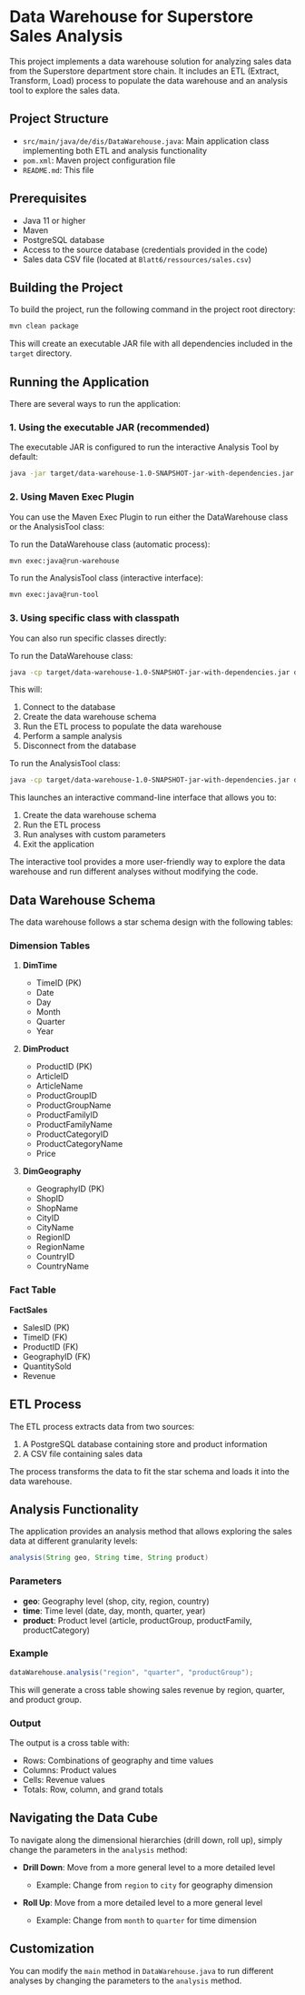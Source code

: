 # Data Warehouse for Superstore Sales Analysis

This project implements a data warehouse solution for analyzing sales data from the Superstore department store chain. It includes an ETL (Extract, Transform, Load) process to populate the data warehouse and an analysis tool to explore the sales data.

## Project Structure

- `src/main/java/de/dis/DataWarehouse.java`: Main application class implementing both ETL and analysis functionality
- `pom.xml`: Maven project configuration file
- `README.md`: This file

## Prerequisites

- Java 11 or higher
- Maven
- PostgreSQL database
- Access to the source database (credentials provided in the code)
- Sales data CSV file (located at `Blatt6/ressources/sales.csv`)

## Building the Project

To build the project, run the following command in the project root directory:

```bash
mvn clean package
```

This will create an executable JAR file with all dependencies included in the `target` directory.

## Running the Application

There are several ways to run the application:

### 1. Using the executable JAR (recommended)

The executable JAR is configured to run the interactive Analysis Tool by default:

```bash
java -jar target/data-warehouse-1.0-SNAPSHOT-jar-with-dependencies.jar
```

### 2. Using Maven Exec Plugin

You can use the Maven Exec Plugin to run either the DataWarehouse class or the AnalysisTool class:

To run the DataWarehouse class (automatic process):
```bash
mvn exec:java@run-warehouse
```

To run the AnalysisTool class (interactive interface):
```bash
mvn exec:java@run-tool
```

### 3. Using specific class with classpath

You can also run specific classes directly:

To run the DataWarehouse class:
```bash
java -cp target/data-warehouse-1.0-SNAPSHOT-jar-with-dependencies.jar de.dis.DataWarehouse
```

This will:
1. Connect to the database
2. Create the data warehouse schema
3. Run the ETL process to populate the data warehouse
4. Perform a sample analysis
5. Disconnect from the database

To run the AnalysisTool class:
```bash
java -cp target/data-warehouse-1.0-SNAPSHOT-jar-with-dependencies.jar de.dis.AnalysisTool
```

This launches an interactive command-line interface that allows you to:
1. Create the data warehouse schema
2. Run the ETL process
3. Run analyses with custom parameters
4. Exit the application

The interactive tool provides a more user-friendly way to explore the data warehouse and run different analyses without modifying the code.

## Data Warehouse Schema

The data warehouse follows a star schema design with the following tables:

### Dimension Tables

1. **DimTime**
   - TimeID (PK)
   - Date
   - Day
   - Month
   - Quarter
   - Year

2. **DimProduct**
   - ProductID (PK)
   - ArticleID
   - ArticleName
   - ProductGroupID
   - ProductGroupName
   - ProductFamilyID
   - ProductFamilyName
   - ProductCategoryID
   - ProductCategoryName
   - Price

3. **DimGeography**
   - GeographyID (PK)
   - ShopID
   - ShopName
   - CityID
   - CityName
   - RegionID
   - RegionName
   - CountryID
   - CountryName

### Fact Table

**FactSales**
   - SalesID (PK)
   - TimeID (FK)
   - ProductID (FK)
   - GeographyID (FK)
   - QuantitySold
   - Revenue

## ETL Process

The ETL process extracts data from two sources:
1. A PostgreSQL database containing store and product information
2. A CSV file containing sales data

The process transforms the data to fit the star schema and loads it into the data warehouse.

## Analysis Functionality

The application provides an analysis method that allows exploring the sales data at different granularity levels:

```java
analysis(String geo, String time, String product)
```

### Parameters

- **geo**: Geography level (shop, city, region, country)
- **time**: Time level (date, day, month, quarter, year)
- **product**: Product level (article, productGroup, productFamily, productCategory)

### Example

```java
dataWarehouse.analysis("region", "quarter", "productGroup");
```

This will generate a cross table showing sales revenue by region, quarter, and product group.

### Output

The output is a cross table with:
- Rows: Combinations of geography and time values
- Columns: Product values
- Cells: Revenue values
- Totals: Row, column, and grand totals

## Navigating the Data Cube

To navigate along the dimensional hierarchies (drill down, roll up), simply change the parameters in the `analysis` method:

- **Drill Down**: Move from a more general level to a more detailed level
  - Example: Change from `region` to `city` for geography dimension

- **Roll Up**: Move from a more detailed level to a more general level
  - Example: Change from `month` to `quarter` for time dimension

## Customization

You can modify the `main` method in `DataWarehouse.java` to run different analyses by changing the parameters to the `analysis` method.

